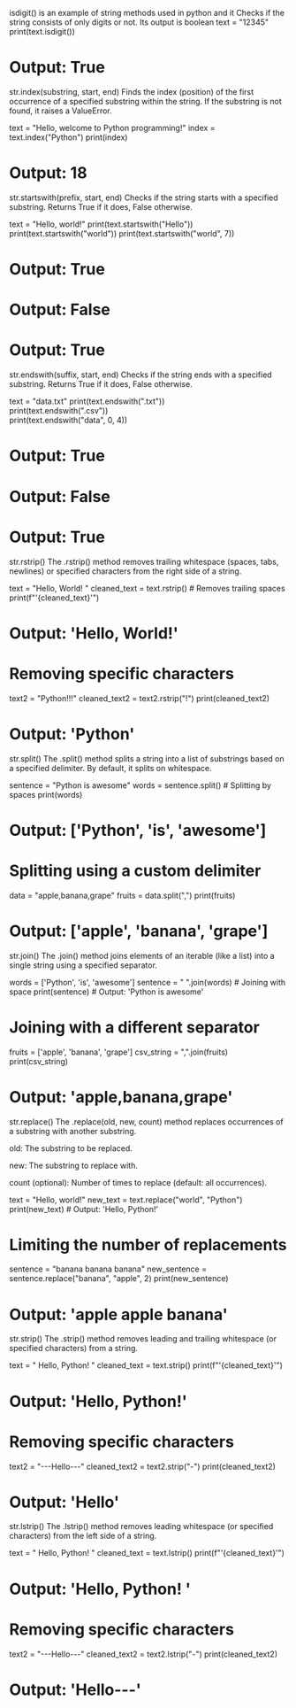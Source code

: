 isdigit()  is an example of string methods used in python and it Checks if the string consists of only digits or not. Its output is boolean
text = "12345"
print(text.isdigit())  
# Output: True
str.index(substring, start, end)
Finds the index (position) of the first occurrence of a specified substring within the string.
If the substring is not found, it raises a ValueError.

text = "Hello, welcome to Python programming!"
index = text.index("Python")
print(index) 
 # Output: 18
str.startswith(prefix, start, end)
Checks if the string starts with a specified substring.
Returns True if it does, False otherwise.

text = "Hello, world!"
print(text.startswith("Hello"))  
print(text.startswith("world")) 
print(text.startswith("world", 7))  
# Output: True
 # Output: False
 # Output: True
 str.endswith(suffix, start, end)
Checks if the string ends with a specified substring.
Returns True if it does, False otherwise.

text = "data.txt"
print(text.endswith(".txt"))  
print(text.endswith(".csv"))  
print(text.endswith("data", 0, 4))  
# Output: True
# Output: False
# Output: True
str.rstrip()
The .rstrip() method removes trailing whitespace (spaces, tabs, newlines) or specified characters from the right side of a string.

text = "Hello, World!   "
cleaned_text = text.rstrip()  # Removes trailing spaces
print(f"'{cleaned_text}'")  
# Output: 'Hello, World!'

# Removing specific characters
text2 = "Python!!!"
cleaned_text2 = text2.rstrip("!")
print(cleaned_text2) 
 # Output: 'Python'
str.split()
The .split() method splits a string into a list of substrings based on a specified delimiter. By default, it splits on whitespace.

sentence = "Python is awesome"
words = sentence.split()  # Splitting by spaces
print(words)  
# Output: ['Python', 'is', 'awesome']

# Splitting using a custom delimiter
data = "apple,banana,grape"
fruits = data.split(",")
print(fruits)  
# Output: ['apple', 'banana', 'grape']

str.join()
The .join() method joins elements of an iterable (like a list) into a single string using a specified separator.

words = ['Python', 'is', 'awesome']
sentence = " ".join(words)  # Joining with space
print(sentence)  # Output: 'Python is awesome'

# Joining with a different separator
fruits = ['apple', 'banana', 'grape']
csv_string = ",".join(fruits)
print(csv_string)  
# Output: 'apple,banana,grape'

str.replace()
The .replace(old, new, count) method replaces occurrences of a substring with another substring.

old: The substring to be replaced.

new: The substring to replace with.

count (optional): Number of times to replace (default: all occurrences).

text = "Hello, world!"
new_text = text.replace("world", "Python")
print(new_text)  # Output: 'Hello, Python!'

# Limiting the number of replacements
sentence = "banana banana banana"
new_sentence = sentence.replace("banana", "apple", 2)
print(new_sentence)  
# Output: 'apple apple banana'

str.strip()
The .strip() method removes leading and trailing whitespace (or specified characters) from a string.

text = "   Hello, Python!   "
cleaned_text = text.strip()
print(f"'{cleaned_text}'")  
# Output: 'Hello, Python!'

# Removing specific characters
text2 = "---Hello---"
cleaned_text2 = text2.strip("-")
print(cleaned_text2)  
# Output: 'Hello'
str.lstrip()
The .lstrip() method removes leading whitespace (or specified characters) from the left side of a string.

text = "   Hello, Python!   "
cleaned_text = text.lstrip()
print(f"'{cleaned_text}'")  
# Output: 'Hello, Python!   '

# Removing specific characters
text2 = "---Hello---"
cleaned_text2 = text2.lstrip("-")
print(cleaned_text2) 
 # Output: 'Hello---'
